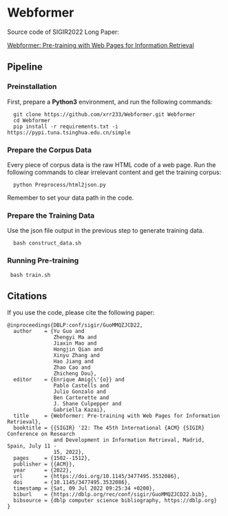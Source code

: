 # Webformer
Source code of SIGIR2022 Long Paper:

[Webformer: Pre-training with Web Pages for Information Retrieval](https://dl.acm.org/doi/abs/10.1145/3477495.3532086)

## Pipeline

### Preinstallation
First, prepare a **Python3** environment, and run the following commands:
```
  git clone https://github.com/xrr233/Webformer.git Webformer
  cd Webformer
  pip install -r requirements.txt -i https://pypi.tuna.tsinghua.edu.cn/simple
```

### Prepare the Corpus Data
Every piece of corpus data is the raw HTML code of a web page.
Run the following commands to clear irrelevant content and get the training corpus:
```
  python Preprocess/html2json.py 
```
Remember to set your data path in the code.

### Prepare the Training Data
Use the json file output in the previous step to generate training data.
```
  bash construct_data.sh
```

### Running Pre-training

```
 bash train.sh
```

## Citations
If you use the code, please cite the following paper:  

```
@inproceedings{DBLP:conf/sigir/GuoMMQZJCD22,
  author    = {Yu Guo and
               Zhengyi Ma and
               Jiaxin Mao and
               Hongjin Qian and
               Xinyu Zhang and
               Hao Jiang and
               Zhao Cao and
               Zhicheng Dou},
  editor    = {Enrique Amig{\'{o}} and
               Pablo Castells and
               Julio Gonzalo and
               Ben Carterette and
               J. Shane Culpepper and
               Gabriella Kazai},
  title     = {Webformer: Pre-training with Web Pages for Information Retrieval},
  booktitle = {{SIGIR} '22: The 45th International {ACM} {SIGIR} Conference on Research
               and Development in Information Retrieval, Madrid, Spain, July 11 -
               15, 2022},
  pages     = {1502--1512},
  publisher = {{ACM}},
  year      = {2022},
  url       = {https://doi.org/10.1145/3477495.3532086},
  doi       = {10.1145/3477495.3532086},
  timestamp = {Sat, 09 Jul 2022 09:25:34 +0200},
  biburl    = {https://dblp.org/rec/conf/sigir/GuoMMQZJCD22.bib},
  bibsource = {dblp computer science bibliography, https://dblp.org}
}


```
